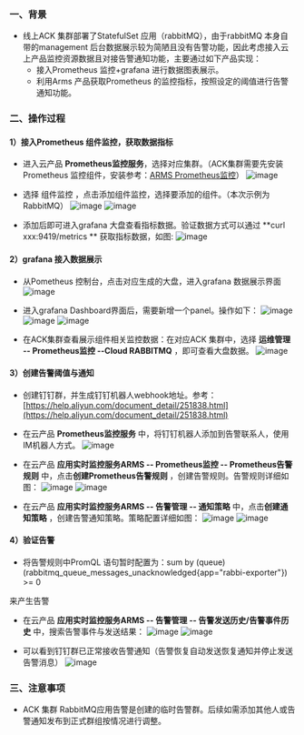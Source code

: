 ### 一、背景
- 线上ACK 集群部署了StatefulSet 应用（rabbitMQ），由于rabbitMQ 本身自带的management 后台数据展示较为简陋且没有告警功能，因此考虑接入云上产品监控资源数据且对接告警通知功能，主要通过如下产品实现：
   - 接入Prometheus 监控+grafana 进行数据图表展示。
   - 利用Arms 产品获取Prometheus 的监控指标，按照设定的阈值进行告警通知功能。

### 二、操作过程
#### 1）接入Prometheus 组件监控，获取数据指标

- 进入云产品 **Prometheus监控服务**，选择对应集群。（ACK集群需要先安装Prometheus 监控组件，安装参考：[ARMS Prometheus监控](https://help.aliyun.com/document_detail/161304.html)）
![image](https://github.com/yakir3/work_memo/assets/30774576/ce49db98-2a2f-4c8d-a751-f20ecb9c2474)


- 选择 组件监控 ，点击添加组件监控，选择要添加的组件。（本次示例为RabbitMQ）
![image](https://github.com/yakir3/work_memo/assets/30774576/813a9009-e886-406d-ac34-35dd85f5b1e0)
![image](https://github.com/yakir3/work_memo/assets/30774576/ee2c6fda-e9fc-47da-a99e-d1707223c9b6)

- 添加后即可进入grafana 大盘查看指标数据。验证数据方式可以通过 **curl  xxx:9419/metrics ** 获取指标数据，如图:
![image](https://github.com/yakir3/work_memo/assets/30774576/f1b5ad66-55f9-4a93-bcb4-fe7bdffdedcc)


#### 2）grafana 接入数据展示

- 从Pometheus 控制台，点击对应生成的大盘，进入grafana 数据展示界面
![image](https://github.com/yakir3/work_memo/assets/30774576/a27e3370-9514-4aa2-8054-1c17cc98fc35)

- 进入grafana Dashboard界面后，需要新增一个panel。操作如下：
![image](https://github.com/yakir3/work_memo/assets/30774576/1e9b76f4-e4ae-4b48-9e28-1419add8b722)
![image](https://github.com/yakir3/work_memo/assets/30774576/da76aa68-16a4-47d8-806a-f8e22d0d8ec2)
![image](https://github.com/yakir3/work_memo/assets/30774576/9bab624d-6e04-4090-84db-0c476d45083e)

- 在ACK集群查看展示组件相关监控数据：在对应ACK 集群中，选择 **运维管理 -- Prometheus监控 --Cloud RABBITMQ** ，即可查看大盘数据。
![image](https://github.com/yakir3/work_memo/assets/30774576/783c785f-d7e3-4c76-ada9-a86ad8f2bfef)

#### 3）创建告警阈值与通知

- 创建钉钉群，并生成钉钉机器人webhook地址。参考：[https://help.aliyun.com/document_detail/251838.html](https://help.aliyun.com/document_detail/251838.html)

- 在云产品 **Prometheus监控服务** 中，将钉钉机器人添加到告警联系人，使用IM机器人方式。
![image](https://github.com/yakir3/work_memo/assets/30774576/839015bd-8f52-4b80-9921-95d76e112a20)

- 在云产品 **应用实时监控服务ARMS -- Prometheus监控 -- Prometheus告警规则** 中，点击**创建Prometheus告警规则** ，创建告警规则。告警规则详细如图：
![image](https://github.com/yakir3/work_memo/assets/30774576/c18ff441-b85b-4ef9-b4b8-4cba00f6140a)
![image](https://github.com/yakir3/work_memo/assets/30774576/280251b2-8d76-40dd-a9c5-58acfd58ad70)

- 在云产品 **应用实时监控服务ARMS -- 告警管理 -- 通知策略** 中，点击**创建通知策略** ，创建告警通知策略。策略配置详细如图：
![image](https://github.com/yakir3/work_memo/assets/30774576/7b294469-b708-4e43-9790-ac6e37754b99)
![image](https://github.com/yakir3/work_memo/assets/30774576/215729d6-a0f7-461c-9c68-7add6208148d)

#### 4）验证告警

- 将告警规则中PromQL 语句暂时配置为：sum by (queue)(rabbitmq_queue_messages_unacknowledged{app="rabbi-exporter"}) >= 0

来产生告警

- 在云产品 **应用实时监控服务ARMS -- 告警管理 -- 告警发送历史/告警事件历史** 中，搜索告警事件与发送结果：
![image](https://github.com/yakir3/work_memo/assets/30774576/a61fec82-a752-4859-9d65-b2d26c870b9c)
![image](https://github.com/yakir3/work_memo/assets/30774576/2edb7be7-2f47-4991-b199-c67d01a25b59)

- 可以看到钉钉群已正常接收告警通知（告警恢复自动发送恢复通知并停止发送告警消息）
![image](https://github.com/yakir3/work_memo/assets/30774576/5886ee87-351c-496a-a701-9e2c056848fb)

### 三、注意事项

- ACK 集群 RabbitMQ应用告警是创建的临时告警群。后续如需添加其他人或告警通知发布到正式群组按情况进行调整。
